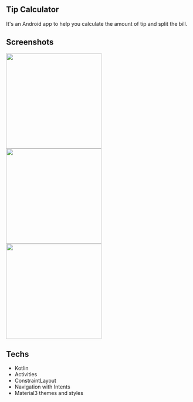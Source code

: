 ## Tip Calculator
It's an Android app to help you calculate the amount of tip and split the bill. 

## Screenshots
<img src="https://github.com/roquebuarquejr/TipsCalculator/assets/11612508/834f273e-34d8-43bd-bf65-3a7aca73f07e" width="260"/>
<img src="https://github.com/roquebuarquejr/TipsCalculator/assets/11612508/1caa392d-c0ba-4b40-87f1-b8493c35d88b" width="260"/>
<img src="https://github.com/roquebuarquejr/TipsCalculator/assets/11612508/8d2bb120-4e77-4503-bd7e-29e5eb9a847d" width="260"/>

## Techs
- Kotlin
- Activities
- ConstraintLayout
- Navigation with Intents
- Material3 themes and styles
